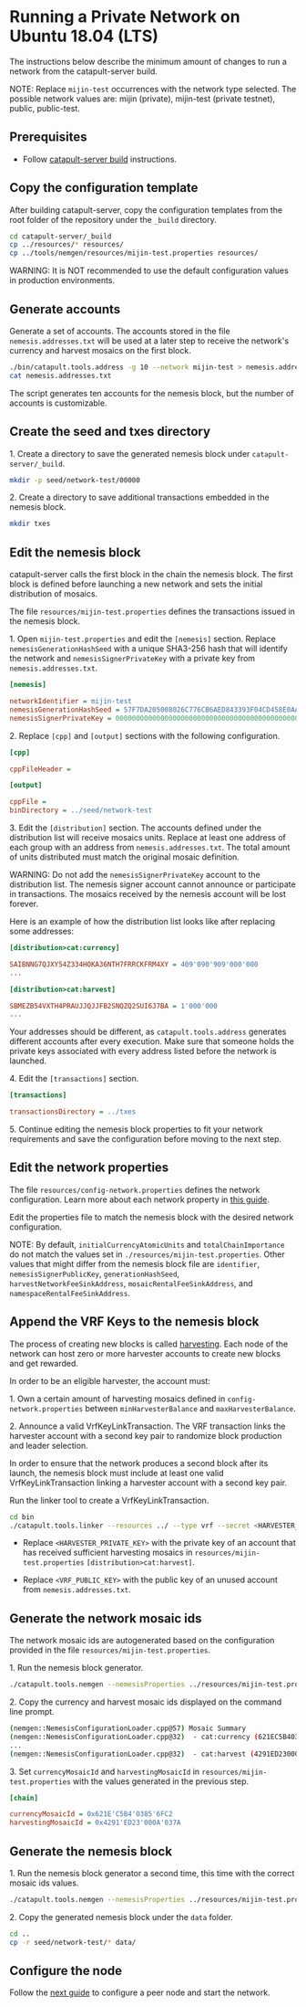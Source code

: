 # Running a Private Network on Ubuntu 18.04 (LTS)

The instructions below describe the minimum amount of changes to run a network from the catapult-server build.

NOTE: Replace ``mijin-test`` occurrences with the network type selected.
The possible network values are: mijin (private), mijin-test (private testnet), public, public-test.

## Prerequisites

* Follow [catapult-server build](BUILDLIN.md) instructions.

## Copy the configuration template

After building catapult-server, copy the configuration templates from the root folder of the repository under the ``_build`` directory.

```sh
cd catapult-server/_build
cp ../resources/* resources/
cp ../tools/nemgen/resources/mijin-test.properties resources/
```

WARNING: It is NOT recommended to use the default configuration values in production environments.

## Generate accounts

Generate a set of accounts. The accounts stored in the file ``nemesis.addresses.txt`` will be used at a later step to receive the network's currency and harvest mosaics on the first block.

```sh
./bin/catapult.tools.address -g 10 --network mijin-test > nemesis.addresses.txt
cat nemesis.addresses.txt
```

The script generates ten accounts for the nemesis block, but the number of accounts is customizable.

## Create the seed and txes directory

1\. Create a directory to save the generated nemesis block under ``catapult-server/_build``.

```sh
mkdir -p seed/network-test/00000
```
2\. Create a directory to save additional transactions embedded in the nemesis block.

```sh
mkdir txes
```

## Edit the nemesis block

catapult-server calls the first block in the chain the nemesis block.
The first block is defined before launching a new network and sets the initial distribution of mosaics.

The file ``resources/mijin-test.properties`` defines the transactions issued in the nemesis block.

1\. Open ``mijin-test.properties`` and edit the ``[nemesis]`` section.
Replace ``nemesisGenerationHashSeed`` with a unique SHA3-256 hash that will identify the network
and ``nemesisSignerPrivateKey`` with a private key from ``nemesis.addresses.txt``.

```ini
[nemesis]

networkIdentifier = mijin-test
nemesisGenerationHashSeed = 57F7DA205008026C776CB6AED843393F04CD458E0AA2D9F1D5F31A402072B2D6
nemesisSignerPrivateKey = 0000000000000000000000000000000000000000000000000000000000000000
```

2\. Replace ``[cpp]`` and ``[output]`` sections with the following configuration.

```ini
[cpp]

cppFileHeader =

[output]

cppFile =
binDirectory = ../seed/network-test
```

3\. Edit the ``[distribution]`` section.
The accounts defined under the distribution list will receive mosaics units.
Replace at least one address of each group with an address from ``nemesis.addresses.txt``.
The total amount of units distributed must match the original mosaic definition.

WARNING: Do not add the ``nemesisSignerPrivateKey`` account to the distribution list.
The nemesis signer account cannot announce or participate in transactions.
The mosaics received by the nemesis account will be lost forever.

Here is an example of how the distribution list looks like after replacing some addresses:

```ini
[distribution>cat:currency]

SAIBNNG7QJXY54Z334HOKA36NTH7FRRCKFRM4XY = 409'090'909'000'000
...

[distribution>cat:harvest]

SBMEZB54VXTH4PRAUJJQJJFB2SNQZQ2SUI6J7BA = 1'000'000
...
```

Your addresses should be different, as ``catapult.tools.address`` generates different accounts after every execution. Make sure that someone holds the private keys associated with every address listed before the network is launched.

4\. Edit the ``[transactions]`` section.

```ini
[transactions]

transactionsDirectory = ../txes
```

5\. Continue editing the nemesis block properties to fit your network requirements and save the configuration before moving to the next step.

## Edit the network properties

The file ``resources/config-network.properties`` defines the network configuration.
Learn more about each network property in [this guide](https://nemtech.github.io/guides/network/configuring-network-properties.html#properties).

Edit the properties file to match the nemesis block with the desired network configuration.

NOTE: By default, ``initialCurrencyAtomicUnits`` and ``totalChainImportance`` do not match the values set in ``./resources/mijin-test.properties``.
Other values that might differ from the nemesis block file are ``identifier``, ``nemesisSignerPublicKey``, ``generationHashSeed``, ``harvestNetworkFeeSinkAddress``, ``mosaicRentalFeeSinkAddress``, and ``namespaceRentalFeeSinkAddress``.

## Append the VRF Keys to the nemesis block

The process of creating new blocks is called [harvesting](https://nemtech.github.io/concepts/harvesting.html).
Each node of the network can host zero or more harvester accounts to create new blocks and get rewarded.

In order to be an eligible harvester, the account must:

1\. Own a certain amount of harvesting mosaics defined in ``config-network.properties`` between ``minHarvesterBalance`` and ``maxHarvesterBalance``.

2\. Announce a valid VrfKeyLinkTransaction. The VRF transaction links the harvester account with a second key pair to randomize block production and leader selection.

In order to ensure that the network produces a second block after its launch, the nemesis block must include at least one valid VrfKeyLinkTransaction linking a harvester account with a second key pair.

Run the linker tool to create a VrfKeyLinkTransaction. 

```sh
cd bin
./catapult.tools.linker --resources ../ --type vrf --secret <HARVESTER_PRIVATE_KEY> --linkedPublicKey <VRF_PUBLIC_KEY> --output ../txes/tx0.bin
```

* Replace ``<HARVESTER_PRIVATE_KEY>`` with the private key of an account that has received sufficient harvesting mosaics in ``resources/mijin-test.properties`` ``[distribution>cat:harvest]``.

* Replace ``<VRF_PUBLIC_KEY>`` with the public key of an unused account from ``nemesis.addresses.txt``.

## Generate the network mosaic ids

The network mosaic ids are autogenerated based on the configuration provided in the file ``resources/mijin-test.properties``.

1\. Run the nemesis block generator.

```sh
./catapult.tools.nemgen --nemesisProperties ../resources/mijin-test.properties
```

2\. Copy the currency and harvest mosaic ids displayed on the command line prompt.

```sh
(nemgen::NemesisConfigurationLoader.cpp@57) Mosaic Summary
(nemgen::NemesisConfigurationLoader.cpp@32)  - cat:currency (621EC5B403856FC2)
...
(nemgen::NemesisConfigurationLoader.cpp@32)  - cat:harvest (4291ED23000A037A)
```
3\. Set ``currencyMosaicId`` and ``harvestingMosaicId`` in ``resources/mijin-test.properties`` with the values generated in the previous step.

```ini
[chain]

currencyMosaicId = 0x621E'C5B4'0385'6FC2
harvestingMosaicId = 0x4291'ED23'000A'037A
```

## Generate the nemesis block

1\. Run the nemesis block generator a second time, this time with the correct mosaic ids values.

```sh
./catapult.tools.nemgen --nemesisProperties ../resources/mijin-test.properties
```

2\. Copy the generated nemesis block under the ``data`` folder.

```sh
cd ..
cp -r seed/network-test/* data/
```

## Configure the node

Follow the [next guide](RUNPEERLIN.md) to configure a peer node and start the network.
